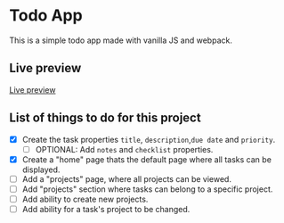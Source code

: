 # Todo App 

This is a simple todo app made with vanilla JS and webpack. 

## Live preview

[Live preview](https://newredroses.github.io/Todo-List/dist)

## List of things to do for this project
- [x] Create the task properties  `title`, `description`,`due date` and `priority`. 
  - [ ] OPTIONAL: Add `notes` and `checklist` properties. 
- [x] Create a "home" page thats the default page where all tasks can be displayed. 
- [ ] Add a "projects" page, where all projects can be viewed. 
- [ ] Add "projects" section where tasks can belong to a specific project. 
- [ ] Add ability to create new projects.
- [ ] Add ability for a task's project to be changed. 